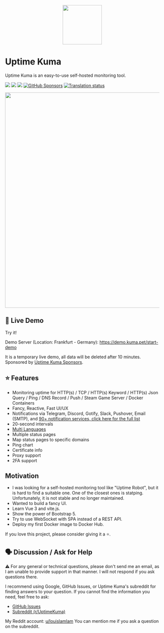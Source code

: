 <div align="center" width="100%">
    <img src="https://edas-hz.oss-cn-hangzhou.aliyuncs.com/edas-apps/charts-store/uptimekuma/image/icon.svg" width="128" alt="" />
</div>

# Uptime Kuma

Uptime Kuma is an easy-to-use self-hosted monitoring tool.

<a target="_blank" href="https://hub.docker.com/r/louislam/uptime-kuma"><img src="https://edas-hz.oss-cn-hangzhou.aliyuncs.com/edas-apps/charts-store/uptimekuma/image/latest.svg" /></a> <a target="_blank" href="https://github.com/louislam/uptime-kuma"><img src="https://edas-hz.oss-cn-hangzhou.aliyuncs.com/edas-apps/charts-store/uptimekuma/image/uptime-kuma.svg" /></a>  <a target="_blank" href="https://opencollective.com/uptime-kuma"><img src="https://edas-hz.oss-cn-hangzhou.aliyuncs.com/edas-apps/charts-store/uptimekuma/image/68747470733a2f2f6f70656e636f6c6c6563746976652e636f6d2f757074696d652d6b756d612f746f74616c2f62616467652e7376673f6c6162656c3d4f70656e253230436f6c6c6563746976652532304261636b65727326636f6c6f723d627269676874677265656e.svg"/></a>
[![GitHub Sponsors](https://edas-hz.oss-cn-hangzhou.aliyuncs.com/edas-apps/charts-store/uptimekuma/image/louislam.svg)](https://github.com/sponsors/louislam) <a href="https://weblate.kuma.pet/projects/uptime-kuma/uptime-kuma/">
<img src="https://edas-hz.oss-cn-hangzhou.aliyuncs.com/edas-apps/charts-store/uptimekuma/image/svg-badge.svg" alt="Translation status" />
</a>

<img src="https://edas-hz.oss-cn-hangzhou.aliyuncs.com/edas-apps/charts-store/uptimekuma/image/212262296-e6205815-ad62-488c-83ec-a5b0d0689f7c.jpg" width="700" alt="" />

## 🥔 Live Demo

Try it!

Demo Server (Location: Frankfurt - Germany): https://demo.kuma.pet/start-demo

It is a temporary live demo, all data will be deleted after 10 minutes. Sponsored by [Uptime Kuma Sponsors](https://github.com/louislam/uptime-kuma#%EF%B8%8F-sponsors).

## ⭐ Features

- Monitoring uptime for HTTP(s) / TCP / HTTP(s) Keyword / HTTP(s) Json Query / Ping / DNS Record / Push / Steam Game Server / Docker Containers
- Fancy, Reactive, Fast UI/UX
- Notifications via Telegram, Discord, Gotify, Slack, Pushover, Email (SMTP), and [90+ notification services, click here for the full list](https://github.com/louislam/uptime-kuma/tree/master/src/components/notifications)
- 20-second intervals
- [Multi Languages](https://github.com/louislam/uptime-kuma/tree/master/src/lang)
- Multiple status pages
- Map status pages to specific domains
- Ping chart
- Certificate info
- Proxy support
- 2FA support

## Motivation

- I was looking for a self-hosted monitoring tool like "Uptime Robot", but it is hard to find a suitable one. One of the closest ones is statping. Unfortunately, it is not stable and no longer maintained.
- Wanted to build a fancy UI.
- Learn Vue 3 and vite.js.
- Show the power of Bootstrap 5.
- Try to use WebSocket with SPA instead of a REST API.
- Deploy my first Docker image to Docker Hub.

If you love this project, please consider giving it a ⭐.

## 🗣️ Discussion / Ask for Help

⚠️ For any general or technical questions, please don't send me an email, as I am unable to provide support in that manner. I will not respond if you ask questions there.

I recommend using Google, GitHub Issues, or Uptime Kuma's subreddit for finding answers to your question. If you cannot find the information you need, feel free to ask:

- [GitHub Issues](https://github.com/louislam/uptime-kuma/issues)
- [Subreddit (r/UptimeKuma)](https://www.reddit.com/r/UptimeKuma/)

My Reddit account: [u/louislamlam](https://reddit.com/u/louislamlam)
You can mention me if you ask a question on the subreddit.

